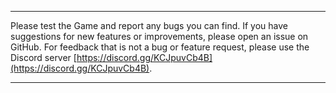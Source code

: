 ***

Please test the Game and report any bugs you can find. If you have suggestions for new features or improvements, please open an issue on GitHub.
For feedback that is not a bug or feature request, please use the Discord server [https://discord.gg/KCJpuvCb4B](https://discord.gg/KCJpuvCb4B).

***